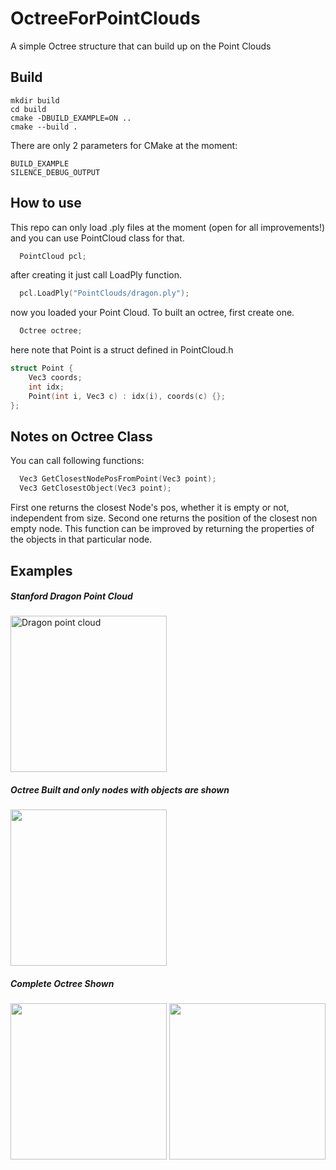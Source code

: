 # OctreeForPointClouds
A simple Octree structure that can build up on the Point Clouds
## Build
```
mkdir build
cd build
cmake -DBUILD_EXAMPLE=ON ..
cmake --build .
```
There are only 2 parameters for CMake at the moment:
```
BUILD_EXAMPLE
SILENCE_DEBUG_OUTPUT
```

## How to use
This repo can only load .ply files at the moment (open for all improvements!) and you can use PointCloud class for that.
```c++
  PointCloud pcl;
```
after creating it just call LoadPly function.
```c++
  pcl.LoadPly("PointClouds/dragon.ply");
```
now you loaded your Point Cloud.
To built an octree, first create one.
```c++
  Octree octree;
```
here note that Point is a struct defined in PointCloud.h
```c++
struct Point {
	Vec3 coords;
	int idx;
	Point(int i, Vec3 c) : idx(i), coords(c) {};
};
```

## Notes on Octree Class

You can call following functions:
```c++
  Vec3 GetClosestNodePosFromPoint(Vec3 point);
  Vec3 GetClosestObject(Vec3 point);
```
First one returns the closest Node's pos, whether it is empty or not, independent from size.
Second one returns the position of the closest non empty node. This function can be improved by returning the properties of the objects in that particular node.
## Examples
##### Stanford Dragon Point Cloud
 <img  width="250" src= "https://user-images.githubusercontent.com/39909689/179322471-4fa69af2-231d-49fb-b182-940debe50912.png" alt="Dragon point cloud" right-margin:900px/> 
 
##### Octree Built and only nodes with objects are shown
 
<img src="https://user-images.githubusercontent.com/39909689/179322494-151320bd-80e1-44c4-b188-19fbad2b2596.png" width="250" />

##### Complete Octree Shown
<p float="center">
  <img src= "https://user-images.githubusercontent.com/39909689/179322382-a9eb26de-acdc-424e-9619-4c83da7048e6.png" width="250" />
  <img src="https://user-images.githubusercontent.com/39909689/179324322-cc6959b1-8d4e-4665-8d36-849101d30a3d.png" width="250" /> 
</p>

